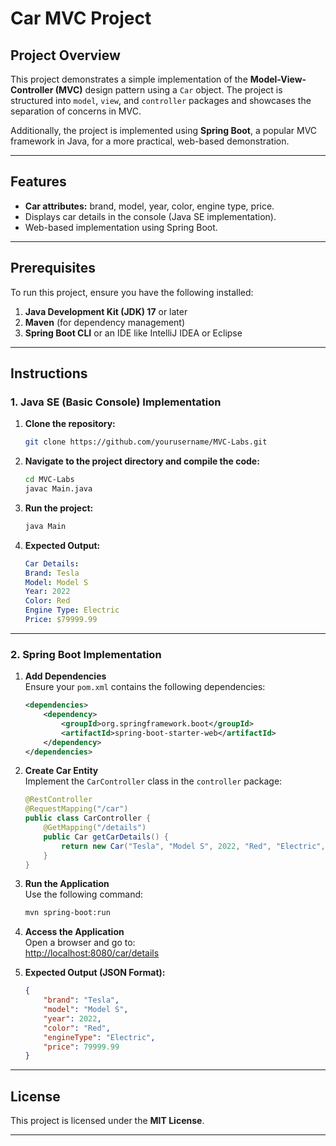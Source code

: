 
# Car MVC Project

## Project Overview  
This project demonstrates a simple implementation of the **Model-View-Controller (MVC)** design pattern using a `Car` object. The project is structured into `model`, `view`, and `controller` packages and showcases the separation of concerns in MVC.

Additionally, the project is implemented using **Spring Boot**, a popular MVC framework in Java, for a more practical, web-based demonstration.

---

## Features  
- **Car attributes:** brand, model, year, color, engine type, price.  
- Displays car details in the console (Java SE implementation).  
- Web-based implementation using Spring Boot.

---

## Prerequisites  
To run this project, ensure you have the following installed:  
1. **Java Development Kit (JDK) 17** or later  
2. **Maven** (for dependency management)  
3. **Spring Boot CLI** or an IDE like IntelliJ IDEA or Eclipse  

---

## Instructions  

### 1. Java SE (Basic Console) Implementation  
1. **Clone the repository:**  
   ```bash
   git clone https://github.com/yourusername/MVC-Labs.git
   ```

2. **Navigate to the project directory and compile the code:**  
   ```bash
   cd MVC-Labs
   javac Main.java
   ```

3. **Run the project:**  
   ```bash
   java Main
   ```

4. **Expected Output:**  
   ```yaml
   Car Details:
   Brand: Tesla
   Model: Model S
   Year: 2022
   Color: Red
   Engine Type: Electric
   Price: $79999.99
   ```

---

### 2. Spring Boot Implementation  

1. **Add Dependencies**  
   Ensure your `pom.xml` contains the following dependencies:  
   ```xml
   <dependencies>
       <dependency>
           <groupId>org.springframework.boot</groupId>
           <artifactId>spring-boot-starter-web</artifactId>
       </dependency>
   </dependencies>
   ```

2. **Create Car Entity**  
   Implement the `CarController` class in the `controller` package:  
   ```java
   @RestController
   @RequestMapping("/car")
   public class CarController {
       @GetMapping("/details")
       public Car getCarDetails() {
           return new Car("Tesla", "Model S", 2022, "Red", "Electric", 79999.99);
       }
   }
   ```

3. **Run the Application**  
   Use the following command:  
   ```bash
   mvn spring-boot:run
   ```

4. **Access the Application**  
   Open a browser and go to:  
   [http://localhost:8080/car/details](http://localhost:8080/car/details)

5. **Expected Output (JSON Format):**  
   ```json
   {
       "brand": "Tesla",
       "model": "Model S",
       "year": 2022,
       "color": "Red",
       "engineType": "Electric",
       "price": 79999.99
   }
   ```

---

## License  
This project is licensed under the **MIT License**.  

---

